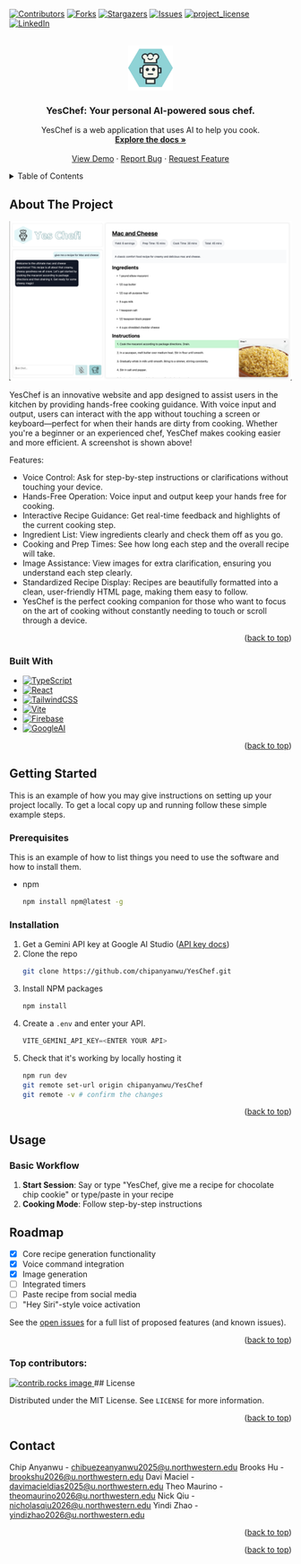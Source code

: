 <!-- Improved compatibility of back to top link: See: https://github.com/othneildrew/Best-README-Template/pull/73 -->
<a id="readme-top"></a>
<!--
*** Thanks for checking out the Best-README-Template. If you have a suggestion
*** that would make this better, please fork the repo and create a pull request
*** or simply open an issue with the tag "enhancement".
*** Don't forget to give the project a star!
*** Thanks again! Now go create something AMAZING! :D
-->



<!-- PROJECT SHIELDS -->
<!--
*** I'm using markdown "reference style" links for readability.
*** Reference links are enclosed in brackets [ ] instead of parentheses ( ).
*** See the bottom of this document for the declaration of the reference variables
*** for contributors-url, forks-url, etc. This is an optional, concise syntax you may use.
*** https://www.markdownguide.org/basic-syntax/#reference-style-links
-->
[![Contributors][contributors-shield]][contributors-url]
[![Forks][forks-shield]][forks-url]
[![Stargazers][stars-shield]][stars-url]
[![Issues][issues-shield]][issues-url]
[![project_license][license-shield]][license-url]
[![LinkedIn][linkedin-shield]][linkedin-url]



<!-- PROJECT LOGO -->
<br />
<div align="center">
  <a href="https://github.com/chipanyanwu/YesChef">
    <img src="public/images/yes-chef-logo.png" alt="Logo" width="80" height="80">
  </a>

<h3 align="center">YesChef: Your personal AI-powered sous chef. </h3>

  <p align="center">
    YesChef is a web application that uses AI to help you cook.
    <br />
    <a href="https://github.com/chipanyanwu/YesChef"><strong>Explore the docs »</strong></a>
    <br />
    <br />
    <a href="https://yes-chef-e36a7.web.app/">View Demo</a>
    &middot;
    <a href="https://github.com/chipanyanwu/YesChef/issues/new?labels=bug&template=bug-report---.md">Report Bug</a>
    &middot;
    <a href="https://github.com/chipanyanwu/YesChef/issues/new?labels=enhancement&template=feature-request---.md">Request Feature</a>
  </p>
</div>



<!-- TABLE OF CONTENTS -->
<details>
  <summary>Table of Contents</summary>
  <ol>
    <li>
      <a href="#about-the-project">About The Project</a>
      <ul>
        <li><a href="#built-with">Built With</a></li>
      </ul>
    </li>
    <li>
      <a href="#getting-started">Getting Started</a>
      <ul>
        <li><a href="#prerequisites">Prerequisites</a></li>
        <li><a href="#installation">Installation</a></li>
      </ul>
    </li>
    <li><a href="#usage">Usage</a></li>
    <li><a href="#roadmap">Roadmap</a></li>
    <li><a href="#contributing">Contributing</a></li>
    <li><a href="#license">License</a></li>
    <li><a href="#contact">Contact</a></li>
    <li><a href="#acknowledgments">Acknowledgments</a></li>
  </ol>
</details>



<!-- ABOUT THE PROJECT -->
## About The Project

[![Product Name Screen Shot][product-screenshot]](https://yes-chef-e36a7.web.app/)

YesChef is an innovative website and app designed to assist users in the kitchen by providing hands-free cooking guidance. With voice input and output, users can interact with the app without touching a screen or keyboard—perfect for when their hands are dirty from cooking. Whether you're a beginner or an experienced chef, YesChef makes cooking easier and more efficient. A screenshot is shown above!

Features:

* Voice Control: Ask for step-by-step instructions or clarifications without touching your device.
* Hands-Free Operation: Voice input and output keep your hands free for cooking.
* Interactive Recipe Guidance: Get real-time feedback and highlights of the current cooking step.
* Ingredient List: View ingredients clearly and check them off as you go.
* Cooking and Prep Times: See how long each step and the overall recipe will take.
* Image Assistance: View images for extra clarification, ensuring you understand each step clearly.
* Standardized Recipe Display: Recipes are beautifully formatted into a clean, user-friendly HTML page, making them easy to follow.
* YesChef is the perfect cooking companion for those who want to focus on the art of cooking without constantly needing to touch or scroll through a device.



<p align="right">(<a href="#readme-top">back to top</a>)</p>



### Built With

* [![TypeScript][TypeScript]][TypeScript-url]
* [![React][React.js]][React-url]
* [![TailwindCSS][TailwindCSS]][TailwindCSS-url]
* [![Vite][Vite]][Vite-url]
* [![Firebase][Firebase]][Firebase-url]
* [![GoogleAI][GoogleAI]][GoogleAI-url]

<p align="right">(<a href="#readme-top">back to top</a>)</p>



<!-- GETTING STARTED -->
## Getting Started

This is an example of how you may give instructions on setting up your project locally.
To get a local copy up and running follow these simple example steps.

### Prerequisites

This is an example of how to list things you need to use the software and how to install them.
* npm
  ```sh
  npm install npm@latest -g
  ```

### Installation

1. Get a Gemini API key at Google AI Studio ([API key docs](https://ai.google.dev/gemini-api/docs/api-key))
2. Clone the repo
   ```sh
   git clone https://github.com/chipanyanwu/YesChef.git
   ```
3. Install NPM packages
   ```sh
   npm install
   ```
4. Create a `.env` and enter your API.
   ```js
   VITE_GEMINI_API_KEY=<ENTER YOUR API>
   ```
5. Check that it's working by locally hosting it
   ```sh
   npm run dev
   git remote set-url origin chipanyanwu/YesChef
   git remote -v # confirm the changes
   ```
<p align="right">(<a href="#readme-top">back to top</a>)</p>



<!-- USAGE EXAMPLES -->
## Usage

### Basic Workflow
1. **Start Session**: Say or type "YesChef, give me a recipe for chocolate chip cookie" or type/paste in your recipe
2. **Cooking Mode**: Follow step-by-step instructions

<!-- ![Recipe Generation Demo](public/demo/recipe-generation.gif) -->

## Roadmap

- [x] Core recipe generation functionality
- [x] Voice command integration
- [x] Image generation
- [ ] Integrated timers
- [ ] Paste recipe from social media
- [ ] "Hey Siri"-style voice activation

See the [open issues](https://github.com/chipanyanwu/YesChef/issues) for a full list of proposed features (and known issues).

<p align="right">(<a href="#readme-top">back to top</a>)</p>

### Top contributors:

<a href="https://github.com/chipanyanwu/YesChef/graphs/contributors">
  <img src="https://contrib.rocks/image?repo=chipanyanwu/YesChef" alt="contrib.rocks image" />
</a>



<!-- LICENSE -->## License

Distributed under the MIT License. See `LICENSE` for more information.

<p align="right">(<a href="#readme-top">back to top</a>)</p>

<!-- CONTACT -->
## Contact

Chip Anyanwu - chibuezeanyanwu2025@u.northwestern.edu
Brooks Hu - brookshu2026@u.northwestern.edu
Davi Maciel - davimacieldias2025@u.northwestern.edu
Theo Maurino - theomaurino2026@u.northwestern.edu
Nick Qiu - nicholasqiu2026@u.northwestern.edu
Yindi Zhao - yindizhao2026@u.northwestern.edu

<p align="right">(<a href="#readme-top">back to top</a>)</p>


<p align="right">(<a href="#readme-top">back to top</a>)</p>



<!-- MARKDOWN LINKS & IMAGES -->
<!-- https://www.markdownguide.org/basic-syntax/#reference-style-links -->
[contributors-shield]: https://img.shields.io/github/contributors/chipanyanwu/YesChef.svg?style=for-the-badge
[contributors-url]: https://github.com/chipanyanwu/YesChef/graphs/contributors
[forks-shield]: https://img.shields.io/github/forks/chipanyanwu/YesChef.svg?style=for-the-badge
[forks-url]: https://github.com/chipanyanwu/YesChef/network/members
[stars-shield]: https://img.shields.io/github/stars/chipanyanwu/YesChef.svg?style=for-the-badge
[stars-url]: https://github.com/chipanyanwu/YesChef/stargazers
[issues-shield]: https://img.shields.io/github/issues/chipanyanwu/YesChef.svg?style=for-the-badge
[issues-url]: https://github.com/chipanyanwu/YesChef/issues
[license-shield]: https://img.shields.io/github/license/chipanyanwu/YesChef.svg?style=for-the-badge
[license-url]: https://github.com/chipanyanwu/YesChef/blob/master/LICENSE.txt
[linkedin-shield]: https://img.shields.io/badge/-LinkedIn-black.svg?style=for-the-badge&logo=linkedin&colorB=555
[linkedin-url]: https://linkedin.com/in/linkedin_username
[product-screenshot]: public/images/demo-screenshot.png
[TypeScript]: https://img.shields.io/badge/TypeScript-3178C6?style=for-the-badge&logo=typescript&logoColor=white
[TypeScript-url]: https://www.typescriptlang.org/
[React.js]: https://img.shields.io/badge/React-20232A?style=for-the-badge&logo=react&logoColor=61DAFB
[React-url]: https://reactjs.org/
[TailwindCSS]: https://img.shields.io/badge/TailwindCSS-06B6D4?style=for-the-badge&logo=tailwindcss&logoColor=white
[TailwindCSS-url]: https://tailwindcss.com/
[Vite]: https://img.shields.io/badge/Vite-646CFF?style=for-the-badge&logo=vite&logoColor=white
[Vite-url]: https://vitejs.dev/
[GoogleAI]: https://img.shields.io/badge/Google%20Gemini-886FBF?logo=googlegemini&logoColor=fff
[GoogleAI-url]: https://ai.google/
[Firebase]: https://img.shields.io/badge/Firebase-43495E?style=for-the-badge&logo=firebase&logoColor=white
[Firebase-url]: https://firebase.google.com/
